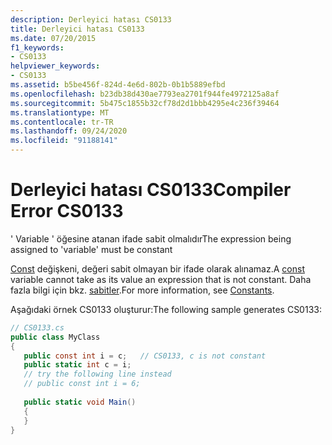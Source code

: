 ```yaml
---
description: Derleyici hatası CS0133
title: Derleyici hatası CS0133
ms.date: 07/20/2015
f1_keywords:
- CS0133
helpviewer_keywords:
- CS0133
ms.assetid: b5be456f-824d-4e6d-802b-0b1b5889efbd
ms.openlocfilehash: b23db38d430ae7793ea2701f944fe4972125a8af
ms.sourcegitcommit: 5b475c1855b32cf78d2d1bbb4295e4c236f39464
ms.translationtype: MT
ms.contentlocale: tr-TR
ms.lasthandoff: 09/24/2020
ms.locfileid: "91188141"
---
```

# <a name="compiler-error-cs0133"></a><span data-ttu-id="c52dd-103">Derleyici hatası CS0133</span><span class="sxs-lookup"><span data-stu-id="c52dd-103">Compiler Error CS0133</span></span>

<span data-ttu-id="c52dd-104">' Variable ' öğesine atanan ifade sabit olmalıdır</span><span class="sxs-lookup"><span data-stu-id="c52dd-104">The expression being assigned to 'variable' must be constant</span></span>  
  
 <span data-ttu-id="c52dd-105">[Const](../language-reference/keywords/const.md) değişkeni, değeri sabit olmayan bir ifade olarak alınamaz.</span><span class="sxs-lookup"><span data-stu-id="c52dd-105">A [const](../language-reference/keywords/const.md) variable cannot take as its value an expression that is not constant.</span></span> <span data-ttu-id="c52dd-106">Daha fazla bilgi için bkz. [sabitler](../programming-guide/classes-and-structs/constants.md).</span><span class="sxs-lookup"><span data-stu-id="c52dd-106">For more information, see [Constants](../programming-guide/classes-and-structs/constants.md).</span></span>  
  
 <span data-ttu-id="c52dd-107">Aşağıdaki örnek CS0133 oluşturur:</span><span class="sxs-lookup"><span data-stu-id="c52dd-107">The following sample generates CS0133:</span></span>  
  
```csharp  
// CS0133.cs  
public class MyClass  
{  
   public const int i = c;   // CS0133, c is not constant  
   public static int c = i;  
   // try the following line instead  
   // public const int i = 6;  
  
   public static void Main()  
   {  
   }  
}  
```
